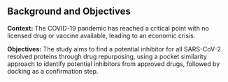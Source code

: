 
##  Background and Objectives   
**Context:** The COVID-19 pandemic has reached a critical point with no licensed drug or vaccine available, leading to an economic crisis. 

**Objectives:** The study aims to find a potential inhibitor for all SARS-CoV-2 resolved proteins through drug repurposing, using a pocket similarity approach to identify potential inhibitors from approved drugs, followed by docking as a confirmation step.